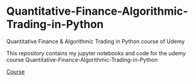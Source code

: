 # Quantitative-Finance-Algorithmic-Trading-in-Python
Quantitative Finance &amp; Algorithmic Trading in Python course of Udemy

This repository contains my jupyter notebooks and code for the udemy course Quantitative-Finance-Algorithmic-Trading-in-Python

<a href="https://www.udemy.com/quantitative-finance-algorithmic-trading-in-python/">Course</a>
